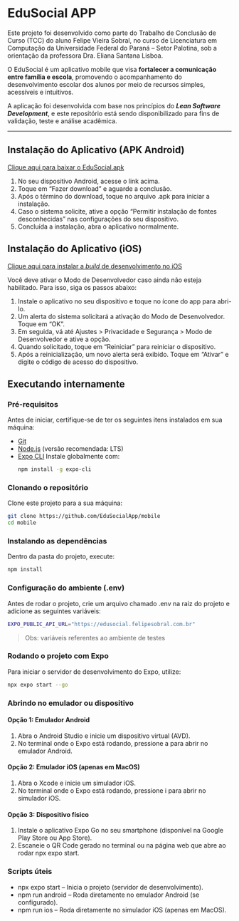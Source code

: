 # EduSocial APP

Este projeto foi desenvolvido como parte do Trabalho de Conclusão de Curso (TCC) do aluno Felipe Vieira Sobral, no curso de Licenciatura em Computação da Universidade Federal do Paraná – Setor Palotina, sob a orientação da professora Dra. Eliana Santana Lisboa.

O EduSocial é um aplicativo mobile que visa **fortalecer a comunicação entre família e escola**, promovendo o acompanhamento do desenvolvimento escolar dos alunos por meio de recursos simples, acessíveis e intuitivos.

A aplicação foi desenvolvida com base nos princípios do ***Lean Software Development***, e este repositório está sendo disponibilizado para fins de validação, teste e análise acadêmica.

---

## Instalação do Aplicativo (APK Android)

[Clique aqui para baixar o EduSocial.apk](https://expo.dev/artifacts/eas/3kgHQvkkxqJeWmbsoryCDR.apk)

1. No seu dispositivo Android, acesse o link acima.
2. Toque em “Fazer download” e aguarde a conclusão.
3. Após o término do download, toque no arquivo .apk para iniciar a instalação.
4. Caso o sistema solicite, ative a opção “Permitir instalação de fontes desconhecidas” nas configurações do seu dispositivo.
5. Concluída a instalação, abra o aplicativo normalmente.

## Instalação do Aplicativo (iOS)

[Clique aqui para instalar a *build* de desenvolvimento no iOS](https://expo.dev/accounts/felipesobral/projects/edusocial-app/builds/5950aa5d-abbb-4fbe-916d-1000d7ebb327)

Você deve ativar o Modo de Desenvolvedor caso ainda não esteja habilitado. Para isso, siga os passos abaixo:
1. Instale o aplicativo no seu dispositivo e toque no ícone do app para abri-lo.
2. Um alerta do sistema solicitará a ativação do Modo de Desenvolvedor. Toque em “OK”.
3. Em seguida, vá até Ajustes > Privacidade e Segurança > Modo de Desenvolvedor e ative a opção.
4. Quando solicitado, toque em “Reiniciar” para reiniciar o dispositivo.
5. Após a reinicialização, um novo alerta será exibido. Toque em “Ativar” e digite o código de acesso do dispositivo.

## Executando internamente

### Pré-requisitos

Antes de iniciar, certifique-se de ter os seguintes itens instalados em sua máquina:

-   [Git](https://git-scm.com/)
-   [Node.js](https://nodejs.org/) (versão recomendada: LTS)
-   [Expo CLI](https://docs.expo.dev/get-started/installation/)
    Instale globalmente com:
    ```bash
    npm install -g expo-cli
    ```

### Clonando o repositório

Clone este projeto para a sua máquina:

```bash
git clone https://github.com/EduSocialApp/mobile
cd mobile
```

### Instalando as dependências

Dentro da pasta do projeto, execute:

```bash
npm install
```

### Configuração do ambiente (.env)

Antes de rodar o projeto, crie um arquivo chamado .env na raiz do projeto e adicione as seguintes variáveis:

```bash
EXPO_PUBLIC_API_URL="https://edusocial.felipesobral.com.br"
```

> Obs: variáveis referentes ao ambiente de testes

### Rodando o projeto com Expo

Para iniciar o servidor de desenvolvimento do Expo, utilize:

```bash
npx expo start --go
```

### Abrindo no emulador ou dispositivo

#### Opção 1: Emulador Android

1. Abra o Android Studio e inicie um dispositivo virtual (AVD).
2. No terminal onde o Expo está rodando, pressione a para abrir no emulador Android.

#### Opção 2: Emulador iOS (apenas em MacOS)

1. Abra o Xcode e inicie um simulador iOS.
2. No terminal onde o Expo está rodando, pressione i para abrir no simulador iOS.

#### Opção 3: Dispositivo físico

1. Instale o aplicativo Expo Go no seu smartphone (disponível na Google Play Store ou App Store).
2. Escaneie o QR Code gerado no terminal ou na página web que abre ao rodar npx expo start.

### Scripts úteis

-   npx expo start – Inicia o projeto (servidor de desenvolvimento).
-   npm run android – Roda diretamente no emulador Android (se configurado).
-   npm run ios – Roda diretamente no simulador iOS (apenas em MacOS).

